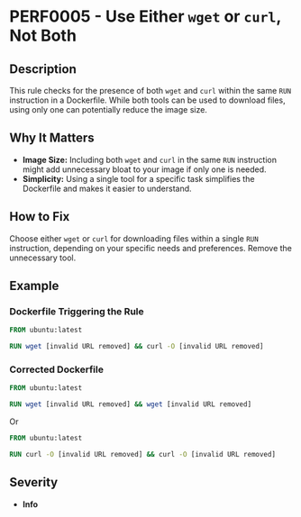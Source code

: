 # PERF0005 - Use Either `wget` or `curl`, Not Both

## Description

This rule checks for the presence of both `wget` and `curl` within the same `RUN` instruction in a Dockerfile. While both tools can be used to download files, using only one can potentially reduce the image size.

## Why It Matters

-   **Image Size:**  Including both `wget` and `curl` in the same `RUN` instruction might add unnecessary bloat to your image if only one is needed.
-   **Simplicity:** Using a single tool for a specific task simplifies the Dockerfile and makes it easier to understand.

## How to Fix

Choose either `wget` or `curl` for downloading files within a single `RUN` instruction, depending on your specific needs and preferences. Remove the unnecessary tool.

## Example

### Dockerfile Triggering the Rule

```dockerfile
FROM ubuntu:latest

RUN wget [invalid URL removed] && curl -O [invalid URL removed]
```

### Corrected Dockerfile

```dockerfile
FROM ubuntu:latest

RUN wget [invalid URL removed] && wget [invalid URL removed]
```

Or

```dockerfile
FROM ubuntu:latest

RUN curl -O [invalid URL removed] && curl -O [invalid URL removed]
```

## Severity

  - **Info**

